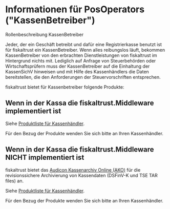 # Informationen für PosOperators ("KassenBetreiber")

Rollenbeschreibung KassenBetreiber

Jeder, der ein Geschäft betreibt und dafür eine Registrierkasse benutzt ist für fiskaltrust ein KassenBetreiber. Wenn alles reibungslos läuft, bekommen KassenBetreiber von den erbrachten Dienstleistungen von fiskaltrust im Hintergrund nichts mit. Lediglich auf Anfrage von Steuerbehörden oder Wirtschaftsprüfern muss der KassenBetreiber auf die Einhaltung der KassenSichV hinweisen und mit Hilfe des  Kassenhändlers die Daten bereitstellen, die den Anforderungen der Steuervorschriften entsprechen.



fiskaltrust bietet für Kassenbetreiber folgende Produkte:

## Wenn in der Kassa die fiskaltrust.Middleware implementiert ist

Siehe [Produktliste für Kassenhändler](../for-posdealers/angebote.md). 

Für den Bezug der Produkte wenden Sie sich bitte an Ihren Kassenhändler.



## Wenn in der Kassa die fiskaltrust.Middleware NICHT implementiert ist

fiskaltrust bietet das [Audicon Kassenarchiv Online (AKO)](../product-service-description/revisionssichere-daten-as-a-service/produkte/4445-10020-Audicon-Kassenarchiv-Online.md) für die revisionssichere Archivierung von Kassendaten (DSFinV-K und TSE TAR files) an.

Siehe [Produktliste für Kassenhändler](../for-posdealers/angebote.md). 

Für den Bezug der Produkte wenden Sie sich bitte an Ihren Kassenhändler.